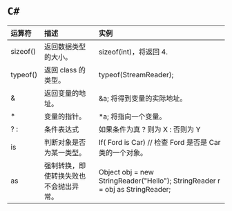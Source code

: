 # `C#`

| 运算符   | 描述                                   | 实例                                                                          |
| :------- | :------------------------------------- | :---------------------------------------------------------------------------- |
| sizeof() | 返回数据类型的大小。                   | sizeof(int)，将返回 4.                                                        |
| typeof() | 返回 class 的类型。                    | typeof(StreamReader);                                                         |
| &        | 返回变量的地址。                       | &a; 将得到变量的实际地址。                                                    |
| \*       | 变量的指针。                           | \*a; 将指向一个变量。                                                         |
| ? :      | 条件表达式                             | 如果条件为真 ? 则为 X : 否则为 Y                                              |
| is       | 判断对象是否为某一类型。               | If( Ford is Car) // 检查 Ford 是否是 Car 类的一个对象。                       |
| as       | 强制转换，即使转换失败也不会抛出异常。 | Object obj = new StringReader("Hello"); StringReader r = obj as StringReader; |
